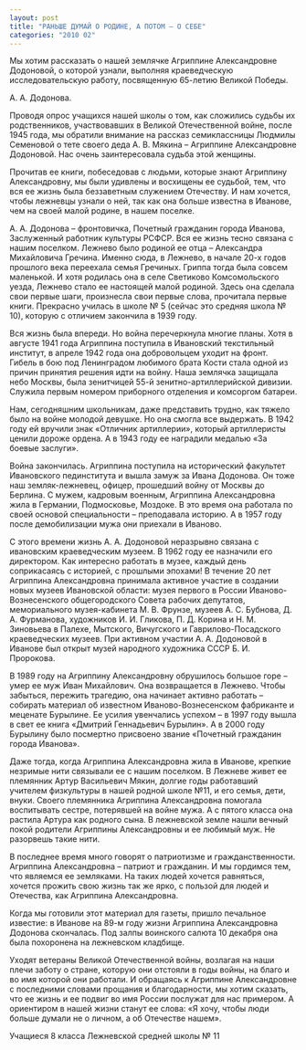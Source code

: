 ```yaml
---
layout: post
title: "РАНЬШЕ ДУМАЙ О РОДИНЕ, А ПОТОМ – О СЕБЕ"
categories: "2010 02"
---
```


Мы хотим рассказать о нашей землячке Агриппине Александровне Додоновой, о которой узнали, выполняя краеведческую исследовательскую работу, посвященную 65-летию Великой Победы.

А. А. Додонова.



Проводя опрос учащихся нашей школы о том, как сложились судьбы их родственников, участвовавших в Великой Отечественной войне, после 1945 года, мы обратили внимание на рассказ семиклассницы Людмилы Семеновой о тете своего деда А. В. Мякина – Агриппине Александровне Додоновой. Нас очень заинтересовала судьба этой женщины.

Прочитав ее книги, побеседовав с людьми, которые знают Агриппину Александровну, мы были удивлены и восхищены ее судьбой, тем, что вся ее жизнь была беззаветным служением Отечеству. И нам хочется, чтобы лежневцы узнали о ней, так как она больше известна в Иванове, чем на своей малой родине, в нашем поселке.

А. А. Додонова – фронтовичка, Почетный гражданин города Иванова, Заслуженный работник культуры РСФСР. Вся ее жизнь тесно связана с нашим поселком. Лежнево было родиной ее отца – Александра Михайловича Гречина. Именно сюда, в Лежнево, в начале 20-х годов прошлого века переехала семья Гречиных. Гриппа тогда была совсем маленькой. И хотя родилась она в селе Светиково Комсомольского уезда, Лежнево стало ее настоящей малой родиной. Здесь она сделала свои первые шаги, произнесла свои первые слова, прочитала первые книги. Прекрасно училась в школе № 5 (сейчас это средняя школа № 10), которую с отличием закончила в 1939 году.

Вся жизнь была впереди. Но война перечеркнула многие планы. Хотя в августе 1941 года Агриппина поступила в Ивановский текстильный институт, в апреле 1942 года она добровольцем уходит на фронт. Гибель в бою под Ленинградом любимого брата Кости стала одной из причин принятия решения идти на войну. Наша землячка защищала небо Москвы, была зенитчицей 55-й зенитно-артиллерийской дивизии. Служила первым номером приборного отделения и комсоргом батареи.

Нам, сегодняшним школьникам, даже представить трудно, как тяжело было на войне молодой девушке. Но она смогла все выдержать. В 1942 году ей вручили знак «Отличник артиллерии», который артиллеристы ценили дороже ордена. А в 1943 году ее наградили медалью «За боевые заслуги».

Война закончилась. Агриппина поступила на исторический факультет Ивановского пединститута и вышла замуж за Ивана Додонова. Он тоже наш земляк-лежневец, офицер, прошедший войну от Москвы до Берлина. С мужем, кадровым военным, Агриппина Александровна жила в Германии, Подмосковье, Моздоке. В это время она работала по своей основой специальности – преподавала историю. А в 1957 году после демобилизации мужа они приехали в Иваново.

С этого времени жизнь А. А. Додоновой неразрывно связана с ивановским краеведческим музеем. В 1962 году ее назначили его директором. Как  интересно работать в музее, каждый день соприкасаясь с историей, с прошлыми эпохами! В течение 20 лет Агриппина Александровна принимала активное участие в создании новых музеев Ивановской области: музея первого в России Иваново-Вознесенского общегородского Совета рабочих депутатов, мемориального музея-кабинета М. В. Фрунзе, музеев А. С. Бубнова, Д. А. Фурманова, художников И. И. Гликова, П. Д. Корина и Н. М. Зиновьева в Палехе, Мытского, Вичугского и Гаврилово-Посадского краеведческих музеев. При активном участии А. А. Додоновой в Иванове был открыт музей народного художника СССР Б. И. Пророкова.

В 1989 году на Агриппину Александровну обрушилось большое горе – умер ее муж Иван Михайлович. Она возвращается в Лежнево. Чтобы забыться, пережить трагедию, она начинает активно работать – собирать материал об известном Иваново-Вознесенском фабриканте и меценате Бурылине. Ее усилия увенчались успехом – в 1997 году вышла в свет ее книга «Дмитрий Геннадьевич Бурылин». А в 2000 году Бурылину было посмертно присвоено звание «Почетный гражданин города Иванова».

Даже тогда, когда Агриппина Александровна жила в Иванове, крепкие незримые нити связывали ее с нашим поселком. В Лежневе живет ее племянник Артур Васильевич Мякин, долгие годы работавший учителем физкультуры в нашей родной школе №11, и его семья, дети, внуки. Своего племянника Агриппина Александровна помогала воспитывать сестре, потерявшей на войне мужа. А с пятого класса она растила Артура как родного сына. В лежневской земле нашли вечный покой родители Агриппины Александровны и ее любимый муж. Не разорвешь такие нити.

В последнее время много говорят о патриотизме и гражданственности. Агриппина Александровна – патриот и гражданин. И мы гордимся тем, что являемся ее земляками. На таких людей хочется равняться, хочется прожить свою жизнь так же ярко, с пользой для людей и Отечества, как Агриппина Александровна.

Когда мы готовили этот материал для газеты, пришло печальное известие: в Иванове на 89-м году жизни Агриппина Александровна Додонова скончалась. Под залпы воинского салюта 10 декабря она была похоронена на лежневском кладбище.

Уходят ветераны Великой Отечественной войны, возлагая на наши плечи заботу о стране, которую они отстояли в годы войны, на благо и во имя которой они работали. И обращаясь к Агриппине Александровне с последними словами прощания и благодарности, мы хотим сказать, что ее жизнь и ее подвиг во имя России послужат для нас примером. А ориентиром в нашей жизни станут ее слова: «Я хочу, чтобы люди больше думали не о личном, а об Отечестве нашем».

Учащиеся 8 класса Лежневской средней школы № 11


